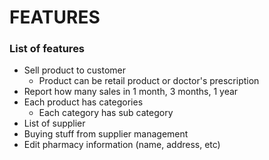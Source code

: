 FEATURES 
========

### List of features

+   Sell product to customer
    +   Product can be retail product or doctor's prescription
+   Report how many sales in 1 month, 3 months, 1 year
+   Each product has categories
    +   Each category has sub category
+   List of supplier
+   Buying stuff from supplier management
+   Edit pharmacy information (name, address, etc)